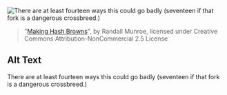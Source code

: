 ![There are at least fourteen ways this could go badly (seventeen if that fork is a dangerous crossbreed.)](https://imgs.xkcd.com/comics/making_hash_browns.png)
> "[Making Hash Browns](https://xkcd.com/421/)", by Randall Munroe, licensed under Creative Commons Attribution-NonCommercial 2.5 License

## Alt Text
There are at least fourteen ways this could go badly (seventeen if that fork is a dangerous crossbreed.)
